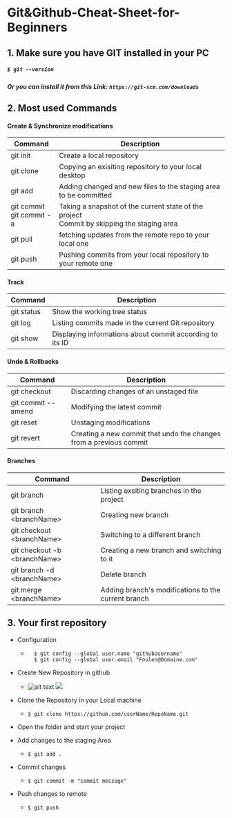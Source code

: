# Git&Github-Cheat-Sheet-for-Beginners


## 1. Make sure you have GIT installed in your PC 
##### `$ git --version` 
##### Or you can install it from this Link: `https://git-scm.com/downloads`
      


## 2. Most used Commands
 
   #### Create & Synchronize modifications 
| Command | Description |
| --- | --- |
| git init | Create a local repository|
| git clone | Copying an exisiting repository to your local desktop  |
| git add | Adding changed and new files to the staging area to be committed |
| git commit <br /> git commit -a | Taking a snapshot of the current state of the project <br /> Commit by skipping the staging area |
| git pull | fetching updates from the remote repo to your local one |
| git push | Pushing commits from your local repository to your remote one |

#### Track
| Command | Description |
| --- | --- |
| git status | Show the working tree status|
| git log| Listing commits made in the current Git repository |
| git show | Displaying informations about commit according to its ID   |

#### Undo & Rollbacks
| Command | Description |
| --- | --- |
|git checkout|Discarding changes of an unstaged file |
|git commit --amend|Modifying the latest commit |
|git reset | Unstaging modifications|
|git revert | Creating a new commit that undo the changes from a previous commit |

#### Branches
| Command | Description |
| --- | --- |
|git branch | Listing exsiting branches in the project|
|git branch \<branchName\>  | Creating new branch|
|git checkout \<branchName\>  | Switching to a different branch|
|git checkout -b \<branchName\> |Creating a new branch and switching to it|
|git branch -d \<branchName\>  | Delete branch |
|git merge \<branchName\> |Adding branch's modifications to the current branch|

      

## 3. Your first repository


   - Configuration 
   
        - ```
            $ git config --global user.name "githubUsername"
            $ git config --global user.email "Foulen@Domaine.com"
          ```
      
   - Create New Repository in github 
       - ![alt text](https://github.com/rihemebh/Github-Cheat-Sheet-for-Beginners/blob/main/pictures/newrepo0.png)
         ![](https://github.com/rihemebh/Github-Cheat-Sheet-for-Beginners/blob/main/pictures/create%20repo.PNG)
   - Clone the Repository in your Local machine 
      - `
            $ git clone https://github.com/userName/RepoName.git
        `
   - Open the folder and start your project
   - Add changes to the staging Area
      - ` $ git add . `
   - Commit changes 
      - ` $ git commit -m "commit message" `
   - Push changes to remote 
      - ` $ git push `
